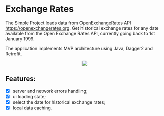 # Exchange Rates
The Simple Project loads data from OpenExchangeRates API https://openexchangerates.org. Get historical exchange rates for any date available from the Open Exchange Rates API, currently going back to 1st January 1999. 

The application implements MVP architecture using Java, Dagger2 and Retrofit.

<p align="center">
  <img src="https://i.imgur.com/REmhq3b.gif" >
</p>

## Features:

- [x] server and network errors handling;
- [x] ui loading state;
- [x] select the date for historical exchange rates;
- [x] local data caching.
